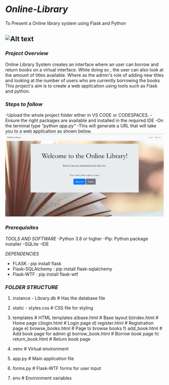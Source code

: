 # *Online-Library*
To Present a Online library system using Flask and Python

![Alt text](lib.jpg)
---

### *Project Overview*

Online Library System creates an interface where an user can borrow and return books on a virtual interface. While doing so , the user can also look at the amount of titles available. Where as the admin's role of adding new titles and looking at the number of users who are currently borrowing the books This project's aim is to create a web application using tools such as Flask and python. 


### *Steps to follow*

-Upload the whole project folder either in VS CODE or CODESPACES.
-Ensure the right packages are available and installed in the required IDE
-On the terminal type *"python app.py"* 
-This will generate a URL that will take you to a web application as shown below.
![Alt text](open1.jpg)

### *Prerequisites*

*TOOLS AND SOFTWARE*
-Python 3.8 or higher
-Pip: Python package installer
-SQLite
-IDE

*DEPENDENCIES*
- FLASK : pip install flask
- Flask-SQLAlchemy : pip install flask-sqlalchemy
- Flask-WTF : pip install flask-wtf


### *FOLDER STRUCTURE*

1) instance - Library.db   # Has the database file
   
2) static - styles.css     # CSS file for styling
   
3) templates               # HTML templates
   a)base.html              # Base layout
   b)index.html             # Home page
   c)login.html             # Login page
   d) register.html          # Registration page
   e) browse_books.html      # Page to browse books
   f) add_book.html          # Add book page for admin
   g) borrow_book.html       # Borrow book page
   h) return_book.html       # Return book page
   
4) venv                    # Virtual environment

5) app.py                   # Main application file

6) forms.py                 # Flask-WTF forms for user input

7) env                      # Environment variables




